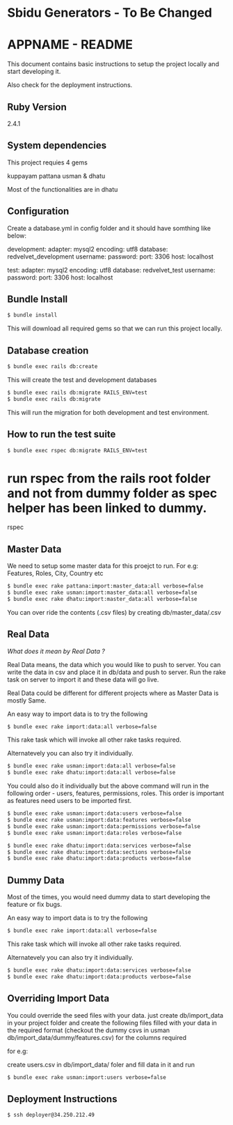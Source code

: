 # Sbidu Generators - To Be Changed
# APPNAME - README

This document contains basic instructions to setup the project locally and start developing it. 

Also check for the deployment instructions.

## Ruby Version

2.4.1

## System dependencies

This project requies 4 gems

kuppayam
pattana
usman &
dhatu

Most of the functionalities are in dhatu

## Configuration

Create a database.yml in config folder and it should have somthing like below:

development:
  adapter: mysql2
  encoding: utf8
  database: redvelvet_development
  username: <username>
  password: <password>
  port: 3306
  host: localhost

test:
  adapter: mysql2
  encoding: utf8
  database: redvelvet_test
  username: <username>
  password: <password>
  port: 3306
  host: localhost

## Bundle Install

```bash
$ bundle install
```

This will download all required gems so that we can run this project locally.

## Database creation

```bash
$ bundle exec rails db:create
```

This will create the test and development databases

```bash
$ bundle exec rails db:migrate RAILS_ENV=test
$ bundle exec rails db:migrate
```
This will run the migration for both development and test environment.

## How to run the test suite

```bash
$ bundle exec rspec db:migrate RAILS_ENV=test
```

# run rspec from the rails root folder and not from dummy folder as spec helper has been linked to dummy.
rspec 

## Master Data

We need to setup some master data for this proejct to run.
For e.g: Features, Roles, City, Country etc

```bash
$ bundle exec rake pattana:import:master_data:all verbose=false
$ bundle exec rake usman:import:master_data:all verbose=false
$ bundle exec rake dhatu:import:master_data:all verbose=false
```

You can over ride the contents (.csv files) by creating
db/master_data/<item>.csv

## Real Data

*What does it mean by Real Data ?*

Real Data means, the data which you would like to push to server. You can write the data in csv and place it in db/data and push to server. Run the rake task on server to import it and these data will go live.

Real Data could be different for different projects where as Master Data is mostly Same.

An easy way to import data is to try the following

```bash
$ bundle exec rake import:data:all verbose=false
```

This rake task which will invoke all other rake tasks required.

Alternatevely you can also try it individually.

```bash
$ bundle exec rake usman:import:data:all verbose=false
$ bundle exec rake dhatu:import:data:all verbose=false
```

You could also do it individually but the above command will run in the following order - users, features, permissions, roles. This order is important as features need users to be imported first.

```bash
$ bundle exec rake usman:import:data:users verbose=false
$ bundle exec rake usman:import:data:features verbose=false
$ bundle exec rake usman:import:data:permissions verbose=false
$ bundle exec rake usman:import:data:roles verbose=false

$ bundle exec rake dhatu:import:data:services verbose=false
$ bundle exec rake dhatu:import:data:sections verbose=false
$ bundle exec rake dhatu:import:data:products verbose=false
```

## Dummy Data

Most of the times, you would need dummy data to start developing the feature or fix bugs.

An easy way to import data is to try the following

```bash
$ bundle exec rake import:data:all verbose=false
```

This rake task which will invoke all other rake tasks required.

Alternatevely you can also try it individually.


```bash
$ bundle exec rake dhatu:import:data:services verbose=false
$ bundle exec rake dhatu:import:data:products verbose=false
```

## Overriding Import Data

You could override the seed files with your data.
just create db/import_data in your project folder and create the following files filled with your data in the required format (checkout the dummy csvs in usman db/import_data/dummy/features.csv) for the columns required

for e.g:

create users.csv in db/import_data/ foler and fill data in it and run 

```bash
$ bundle exec rake usman:import:users verbose=false
```

## Deployment Instructions

```bash
$ ssh deployer@34.250.212.49
```


